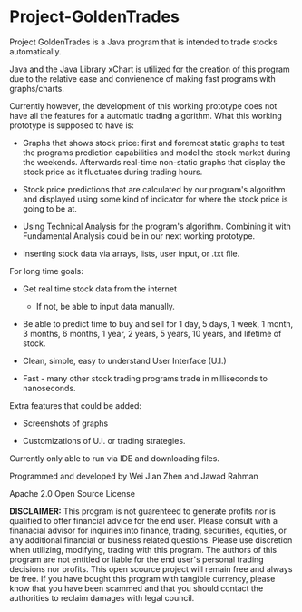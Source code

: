 # Project-GoldenTrades

Project GoldenTrades is a Java program that is intended to trade stocks automatically. 

Java and the Java Library xChart is utilized for the creation of this program due to the relative ease and convienence of making fast programs with graphs/charts.

Currently however, the development of this working prototype does not have all the features for a automatic trading algorithm. What this working prototype is supposed to have is:

* Graphs that shows stock price: first and foremost static graphs to test the programs prediction capabilities and model the stock market during the weekends. Afterwards real-time non-static graphs that display the stock price as it fluctuates during trading hours.

* Stock price predictions that are calculated by our program's algorithm and displayed using some kind of indicator for where the stock price is going to be at. 

* Using Technical Analysis for the program's algorithm. Combining it with Fundamental Analysis could be in our next working prototype.

* Inserting stock data via arrays, lists, user input, or .txt file.

For long time goals:

* Get real time stock data from the internet
  - If not, be able to input data manually.

* Be able to predict time to buy and sell for 1 day, 5 days, 1 week, 1 month, 3 months, 6 months, 1 year, 2 years, 5 years, 10 years, and lifetime of stock.

* Clean, simple, easy to understand User Interface (U.I.)

* Fast - many other stock trading programs trade in milliseconds to nanoseconds.

Extra features that could be added:

* Screenshots of graphs

* Customizations of U.I. or trading strategies.

Currently only able to run via IDE and downloading files.

Programmed and developed by Wei Jian Zhen and Jawad Rahman

Apache 2.0 Open Source License

**DISCLAIMER:**
This program is not guarenteed to generate profits nor is qualified to offer financial advice for the end user. Please consult with a finanacial advisor for inquiries into finance, trading, securities, equities, or any additional financial or business related questions. Please use discretion when utilizing, modifying, trading with this program. The authors of this program are not entitled or liable for the end user's personal trading decisions nor profits. This open scource project will remain free and always be free. If you have bought this program with tangible currency, please know that you have been scammed and that you should contact the authorities to reclaim damages with legal council.
